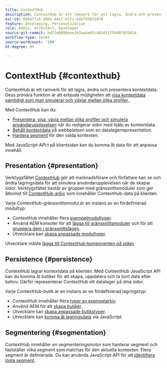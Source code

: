 ```yaml
---
title: ContextHub
description: ContextHub är ett ramverk för att lagra, ändra och presentera kontextdata
exl-id: 604477c6-d96a-441f-b5fc-5def93832478
feature: Developing, Personalization
role: Admin, Architect, Developer
source-git-commit: bdf3e0896eee1b3aa6edfc481011f50407835014
workflow-type: tm+mt
source-wordcount: '289'
ht-degree: 0%

---
```


# ContextHub {#contexthub}

ContextHub är ett ramverk för att lagra, ändra och presentera kontextdata. Dess primära funktion är att erbjuda möjligheten att [visa kontextdata samtidigt som man simulerar och växlar mellan olika profiler ](/help/sites-cloud/authoring/personalization/contexthub.md).

Med ContextHub kan du:

* [Presentera, visa, växla mellan olika profiler och simulera användarupplevelsen](#presentation) när du redigerar sidor med hjälp av kontextdata.
* [Behåll kontextdata](#persistence) på webbplatsen som en datalagerrepresentation.
* [Hantera segment](#segmentation) för den valda kontexten.

Med JavaScript-API:t på klientsidan kan du komma åt data för att anpassa innehåll.

## Presentation {#presentation}

Verktygsfältet [ContextHub](/help/sites-cloud/authoring/personalization/contexthub.md) gör att marknadsförare och författare kan se och ändra lagringsdata för att simulera användarupplevelsen när de skapar sidor. Verktygsfältet består av grupper med gränssnittsmoduler som ger åtkomst till [ContextHub-arkiv](#persistence) som innehåller ContextHub-data på klienten.

Varje ContextHub-gränssnittsmodul är en instans av en fördefinierad modultyp:

* ContextHub innehåller flera [exempelmodultyper](sample-modules.md).
* Använd AEM konsoler för att [lägga till gränssnittsmoduler](configuring-contexthub.md#adding-a-ui-module) och för att [gruppera dem i gränssnittslägen](configuring-contexthub.md#adding-a-ui-mode).
* Utvecklare kan [skapa anpassade modultyper](extending-contexthub.md#creating-contexthub-ui-module-types).

Utvecklare måste [lägga till ContextHub-komponenten på sidan](configuring-contexthub.md).

## Persistence {#persistence}

ContextHub lagrar kontextdata på klienten. Med ContextHub JavaScript API kan du komma åt butiker för att skapa, uppdatera och ta bort data efter behov. Därför representerar ContextHub ett datalager på dina sidor.

Varje ContextHub-butik är en instans av en fördefinierad lagringstyp:

* ContextHub innehåller flera [typer av exempelarkiv](sample-stores.md).
* Använd AEM för att [skapa butiker](configuring-contexthub.md#creating-a-contexthub-store).
* Utvecklare kan [skapa anpassade butikstyper](extending-contexthub.md#creating-custom-store-candidates).
* Utvecklare kan [komma åt lagringsdata](adding-contexthub.md#interacting-with-contexthub-stores) via JavaScript.

## Segmentering {#segmentation}

ContextHub innehåller en segmenteringsmotor som hanterar segment och fastställer vilka segment som matchas för den aktuella kontexten. Flera segment är definierade. Du kan använda JavaScript API för att [identifiera lösta segment](adding-contexthub.md#determining-resolved-contexthub-segments).

